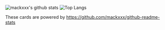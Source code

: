 ![mackxxx's github stats](https://github-readme-stats.vercel.app/api?username=mackxxx&count_private=true&show_icons=true&theme=flag-india&layout=compact)
![Top Langs](https://github-readme-stats.vercel.app/api/top-langs/?username=mackxxx&theme=radical)

These cards are powered by https://github.com/mackxxx/github-readme-stats
